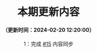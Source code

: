 <div align="center">

# 本期更新内容

#### （更新时间：2024-02-20 12:20:00）

1：完成 [#15](https://github.com/lingyunawa/pcl-doc/issues/15) 内容同步

</div>
